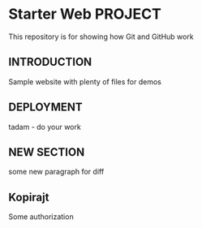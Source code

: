 # Starter Web PROJECT

This repository is for showing how Git and GitHub work

## INTRODUCTION

Sample website with plenty of files for demos

## DEPLOYMENT
tadam - do your work 

## NEW SECTION
some new paragraph for diff

## Kopirajt
Some authorization
